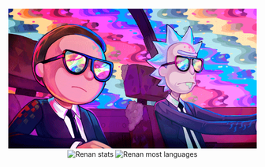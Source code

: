 <p align="center">
<img src="https://github.com/renanmontanopaz/renanmontanopaz/blob/main/tumblr_30b83c4043710a3093c4abac6e9e4215_1bcb4630_1280.webp"/>
  <img width="215em" src="https://github-readme-stats.vercel.app/api?username=renanmontanopaz&show_icons=true&theme=github_dark" alt="Renan stats"/>
<img width="215em" src="https://github-readme-stats.vercel.app/api/top-langs/?username=renanmontanopaz&layout=compact&theme=github_dark" alt="Renan most languages"/>
</p>
